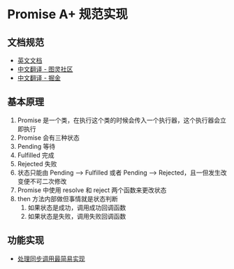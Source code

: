 # Promise A+ 规范实现

## 文档规范

- [英文文档](https://promisesaplus.com/)
- [中文翻译 - 图灵社区](https://www.ituring.com.cn/article/66566)
- [中文翻译 - 掘金](https://juejin.im/post/5b6161e6f265da0f8145fb72)

## 基本原理

1. Promise 是一个类，在执行这个类的时候会传入一个执行器，这个执行器会立即执行
2. Promise 会有三种状态
  1. Pending 等待
  2. Fulfilled 完成
  3. Rejected 失败
3. 状态只能由 Pending --> Fulfilled 或者 Pending --> Rejected，且一但发生改变便不可二次修改
4. Promise 中使用 resolve 和 reject 两个函数来更改状态
5. then 方法内部做但事情就是状态判断
    1. 如果状态是成功，调用成功回调函数
    2. 如果状态是失败，调用失败回调函数

## 功能实现

- [处理同步调用最简易实现](/src/easy.js)
